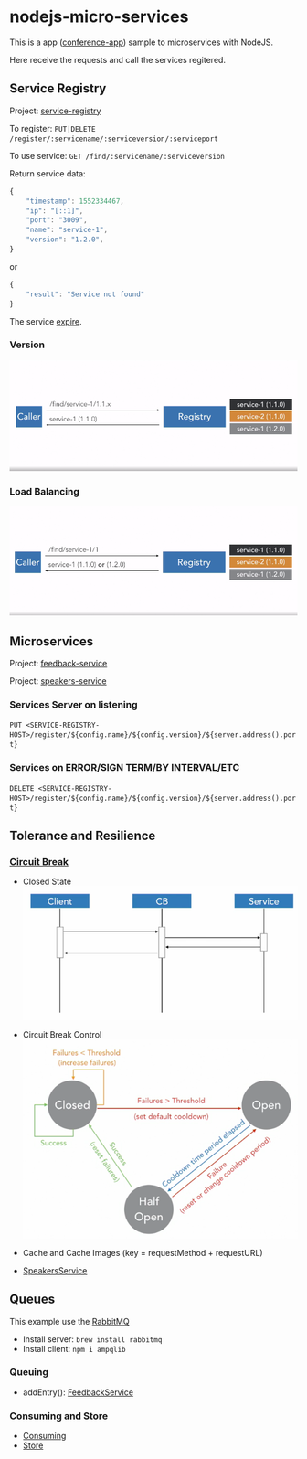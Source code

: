 # nodejs-micro-services

This is a app ([conference-app](conference-app)) sample to microservices with NodeJS.

Here receive the requests and call the services regitered.

## Service Registry

Project: [service-registry](service-registry)

To register: `PUT|DELETE /register/:servicename/:serviceversion/:serviceport`

To use service: `GET /find/:servicename/:serviceversion`

Return service data:
```js
{
    "timestamp": 1552334467,
    "ip": "[::1]",
    "port": "3009",
    "name": "service-1",
    "version": "1.2.0",
}
```
or
```js
{
    "result": "Service not found"
}
```

The service [expire](service-registry/server/lib/ServiceRegistry.js#L7).

### Version

![Service Version Control](images/version.png)

### Load Balancing

![Service Version Control](images/load_balancing.png)

## Microservices

Project: [feedback-service](feedback-service)

Project: [speakers-service](speakers-service)

### Services Server on listening

`PUT <SERVICE-REGISTRY-HOST>/register/${config.name}/${config.version}/${server.address().port}`

### Services on ERROR/SIGN TERM/BY INTERVAL/ETC

`DELETE <SERVICE-REGISTRY-HOST>/register/${config.name}/${config.version}/${server.address().port}`

## Tolerance and Resilience

### [Circuit Break](conference-app/server/lib/CircuitBreaker.js)

* Closed State
![Closed State](images/closed_state.png)

* Circuit Break Control
![Circuit Break](images/circuit_break.png)

* Cache and Cache Images (key = requestMethod + requestURL)

* [SpeakersService](conference-app/server/services/Speakers.js#L78)

## Queues

This example use the [RabbitMQ](https://www.rabbitmq.com)

* Install server: `brew install rabbitmq`
* Install client: `npm i ampqlib`

### Queuing

* addEntry(): [FeedbackService](conference-app/server/services/Feedback.js#L18)

### Consuming and Store

* [Consuming](feedback-service/server/service.js#L15)
* [Store](feedback-service/server/service.js#L20)